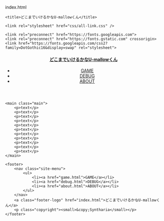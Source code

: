index.html
<!DOCTYPE html>
<html lang="ja">

<head>
    <meta charset="UTF-8" />
    <meta http-equiv="X-UA-Compatible" content="IE=edge" />
    <meta name="viewport" content="width=device-width, initial-scale=1.0" />

    <title>どこまでいけるかなU-mallowくん</title>

    <link rel="stylesheet" href="css/all-link.css" />

    <link rel="preconnect" href="https://fonts.googleapis.com">
    <link rel="preconnect" href="https://fonts.gstatic.com" crossorigin>
    <link href="https://fonts.googleapis.com/css2?family=DotGothic16&display=swap" rel="stylesheet">
</head>

<body>
    <header>
        <nav class="nav">
            <div class="logo">
                <h4><a class="title-logo" href="index.html">どこまでいけるかなU-mallowくん</a></h4>
            </div>
            <ul class="nav-links">
                <li><a href="game.html">GAME</a></li>
                <li><a href="debug.html">DEBUG</a></li>
                <li><a href="about.html">ABOUT</a></li>
            </ul>
            <div class="burger">
                <div class="line1"></div>
                <div class="line2"></div>
                <div class="line3"></div>
            </div>
        </nav>
    </header>

    <main class="main">
        <p>text</p>
        <p>text</p>
        <p>text</p>
        <p>text</p>
        <p>text</p>
        <p>text</p>
        <p>text</p>
        <p>text</p>
        <p>text</p>
        <p>text</p>
        <p>text</p>
    </main>

    <footer>
        <nav class="site-menu">
            <ul>
                <li><a href="game.html">GAME</a></li>
                <li><a href="debug.html">DEBUG</a></li>
                <li><a href="about.html">ABOUT</a></li>
            </ul>
        </nav>
        <a class="footer-logo" href="index.html">どこまでいけるかなU-mallowくん</a>
        <p class="copyright"><small>&copy;Syntharia</small></p>
    </footer>
</body>

</html>
